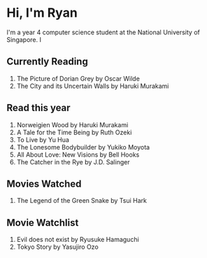 # Hi, I'm Ryan

I'm a year 4 computer science student at the National University of Singapore. I 

## Currently Reading

1. The Picture of Dorian Grey by Oscar Wilde
2. The City and its Uncertain Walls by Haruki Murakami

## Read this year

1. Norweigien Wood by Haruki Murakami
2. A Tale for the Time Being by Ruth Ozeki
3. To Live by Yu Hua
4. The Lonesome Bodybuilder by Yukiko Moyota
5. All About Love: New Visions by Bell Hooks
6. The Catcher in the Rye by J.D. Salinger

## Movies Watched

1. The Legend of the Green Snake by Tsui Hark

## Movie Watchlist

1. Evil does not exist by Ryusuke Hamaguchi
2. Tokyo Story by Yasujiro Ozo
